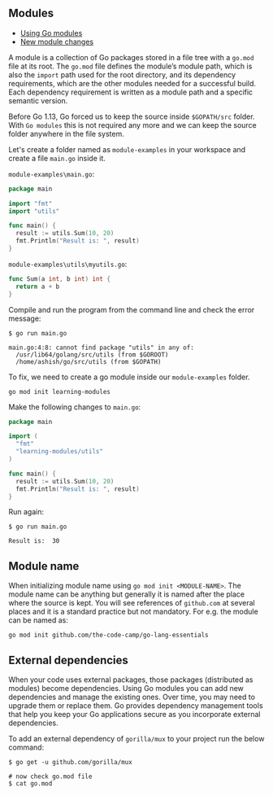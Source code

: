 ## Modules

- [Using Go modules](https://go.dev/blog/using-go-modules)
- [New module changes](https://go.dev/blog/go116-module-changes)

A module is a collection of Go packages stored in a file tree with a `go.mod` file at its root. The `go.mod` file defines the module’s module path, which is also the `import` path used for the root directory, and its dependency requirements, which are the other modules needed for a successful build. Each dependency requirement is written as a module path and a specific semantic version.

Before Go 1.13, Go forced us to keep the source inside `$GOPATH/src` folder. With `Go modules` this is not required any more and we can keep the source folder anywhere in the file system.

Let's create a folder named as `module-examples` in your workspace and create a file `main.go` inside it.

`module-examples\main.go`:

```go
package main

import "fmt"
import "utils"

func main() {
  result := utils.Sum(10, 20)
  fmt.Println("Result is: ", result)
}
```

`module-examples\utils\myutils.go`:

```go
func Sum(a int, b int) int {
  return a + b
}
```

Compile and run the program from the command line and check the error message:

```shell
$ go run main.go

main.go:4:8: cannot find package "utils" in any of:
  /usr/lib64/golang/src/utils (from $GOROOT)
  /home/ashish/go/src/utils (from $GOPATH)
```

To fix, we need to create a go module inside our `module-examples` folder. 

```shell
go mod init learning-modules
```

Make the following changes to `main.go`:

```go
package main

import (
  "fmt"
  "learning-modules/utils"
)

func main() {
  result := utils.Sum(10, 20)
  fmt.Println("Result is: ", result)
}
```

Run again:

```shell
$ go run main.go

Result is:  30
```

## Module name

When initializing module name using `go mod init <MODULE-NAME>`. The module name can be anything but generally it is named after the place where the source is kept. You will see references of `github.com` at several places and it is a standard practice but not mandatory.
For e.g. the module can be named as:

```shell
go mod init github.com/the-code-camp/go-lang-essentials
```

## External dependencies

When your code uses external packages, those packages (distributed as modules) become dependencies. Using Go modules you can add new dependencies and manage the existing ones. Over time, you may need to upgrade them or replace them. Go provides dependency management tools that help you keep your Go applications secure as you incorporate external dependencies.

To add an external dependency of `gorilla/mux` to your project run the below command:

```shell
$ go get -u github.com/gorilla/mux

# now check go.mod file
$ cat go.mod
```

